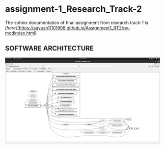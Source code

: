 # assignment-1_Research_Track-2
The sphinx documentation of final assignment from research track-1 is *[here]*(https://aayush11101998.github.io/Assignment1_RT2/py-modindex.html)

## SOFTWARE ARCHITECTURE

![image1](https://github.com/aayush11101998/Assignment-3_RT-1/blob/master/images/Screenshot%20from%202022-06-29%2016-55-41.png)
